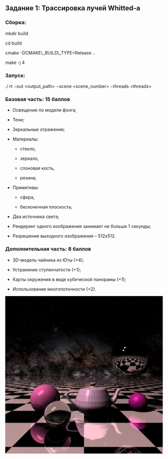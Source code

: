 ## Задание 1: Трассировка лучей Whitted-а

### Сборка: 

mkdir build

cd build

cmake -DCMAKE\\_BUILD\\_TYPE=Release ..

make -j 4

### Запуск: 

./ rt −out <output_path> −scene <scene_number> −threads \<threads>

### Базовая часть: 15 баллов

* Освещение по модели фонга;

* Тени;

* Зеркальные отражения;

* Материалы: 

	* стекло,

	* зеркало,

	* слоновая кость,

	* резина;

* Примитивы:

	* сфера,

	* бесконечная плоскость;

* Два источника света;

* Рендеринг одного изображения занимает не больше 1 секунды;

* Разрешение выходного изображения – 512x512.

### Дополнительная часть: 8 баллов

* 3D-модель чайника из Юты (+4);

* Устранение ступенчатости (+1);

* Карты окружения в виде кубической панорамы (+1);

* Использование многопоточности (+2).

![alt text](./out.png)
